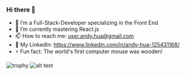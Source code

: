 ### Hi there 👋 

- 🔭 I’m a Full-Stack-Developer specializing in the Front End
- 🌱 I’m currently mastering React.js 
- 📫 How to reach me: user.andy.hua@gmail.com
- 💼 My LinkedIn: https://www.linkedin.com/in/andy-hua-125431168/ 
- ⚡ Fun fact: The world's first computer mouse was wooden!

![trophy](https://github-profile-trophy.vercel.app/?username=ahua1994&theme=onedark)
![alt text](http://url/to/img.png)
